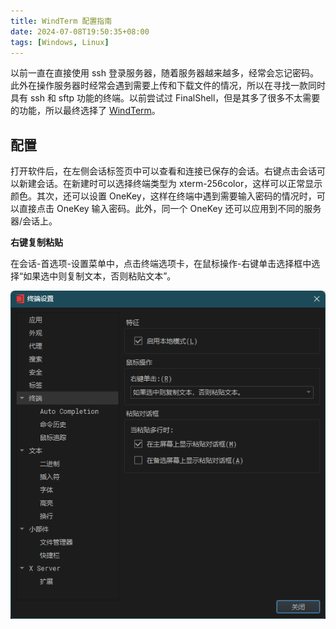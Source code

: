 ```yaml
---
title: WindTerm 配置指南
date: 2024-07-08T19:50:35+08:00
tags: [Windows, Linux]
---
```


以前一直在直接使用 ssh 登录服务器，随着服务器越来越多，经常会忘记密码。此外在操作服务器时经常会遇到需要上传和下载文件的情况，所以在寻找一款同时具有 ssh 和 sftp 功能的终端。以前尝试过 FinalShell，但是其多了很多不太需要的功能，所以最终选择了 [WindTerm](https://github.com/kingToolbox/WindTerm)。

## 配置

打开软件后，在左侧会话标签页中可以查看和连接已保存的会话。右键点击会话可以新建会话。在新建时可以选择终端类型为 xterm-256color，这样可以正常显示颜色。其次，还可以设置 OneKey，这样在终端中遇到需要输入密码的情况时，可以直接点击 OneKey 输入密码。此外，同一个 OneKey 还可以应用到不同的服务器/会话上。

**右键复制粘贴**

在会话-首选项-设置菜单中，点击终端选项卡，在鼠标操作-右键单击选择框中选择“如果选中则复制文本，否则粘贴文本”。

![](images/image.jpg)
